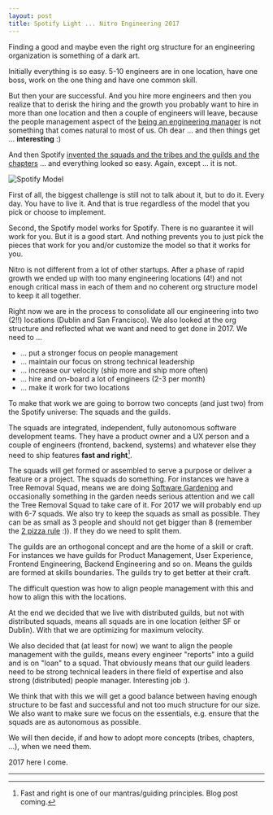 ```yaml
---
layout: post
title: Spotify Light ... Nitro Engineering 2017
---
```

Finding a good and maybe even the right org structure for an engineering organization is something of a dark art.

Initially everything is so easy. 5-10 engineers are in one location, have one boss, work on the one thing and have one common skill.

But then your are successful. And you hire more engineers and then you realize that to derisk the hiring and the growth you probably want to hire in more than one location and then a couple of engineers will leave, because the people management aspect of the [being an engineering manager](http://www.slideshare.net/mikebrittain/from-building-a-marketplace-to-building-teams) is not something that comes natural to most of us. Oh dear ... and then things get ... **interesting** :)

And then Spotify [invented the squads and the tribes and the guilds and the chapters](https://labs.spotify.com/2014/03/27/spotify-engineering-culture-part-1) ... and everything looked so easy. Again, except ... it is not.

![Spotify Model](http://www.full-stackagile.com/wp-content/uploads/2016/02/squadstribes_12.png)

First of all, the biggest challenge is still not to talk about it, but to do it. Every day. You have to live it. And that is true regardless of the model that you pick or choose to implement.

Second, the Spotify model works for Spotify. There is no guarantee it will work for you. But it is a good start. And nothing prevents you to just pick the pieces that work for you and/or customize the model so that it works for you.

Nitro is not different from a lot of other startups. After a phase of rapid growth we ended up with too many engineering locations (4!) and not enough critical mass in each of them and no coherent org structure model to keep it all together.

Right now we are in the process to consolidate all our engineering into two (2!!) locations (Dublin and San Francisco). We also looked at the org structure and reflected what we want and need to get done in 2017. We need to ...

* ... put a stronger focus on people management
* ... maintain our focus on strong technical leadership
* ... increase our velocity (ship more and ship more often)
* ... hire and on-board a lot of engineers (2-3 per month)
* ... make it work for two locations

To make that work we are going to borrow two concepts (and just two) from the Spotify universe: The squads and the guilds.

The squads are integrated, independent, fully autonomous software development teams. They have a product owner and a UX person and a couple of engineers (frontend, backend, systems) and whatever else they need to ship features **fast and right**[^1].

The squads will get formed or assembled to serve a purpose or deliver a feature or a project. The squads do something. For instances we have a Tree Removal Squad, means we are doing [Software Gardening](https://engineering.gonitro.com/our-values) and occasionally something in the garden needs serious attention and we call the Tree Removal Squad to take care of it. For 2017 we will probably end up with 6-7 squads. We also try to keep the squads as small as possible. They can be as small as 3 people and should not get bigger than 8 (remember the [2 pizza rule](http://blog.idonethis.com/two-pizza-team/) :)). If they do we need to split them.

The guilds are an orthogonal concept and are the home of a skill or craft. For instances we have guilds for Product Management, User Experience, Frontend Engineering, Backend Engineering and so on. Means the guilds are formed at skills boundaries. The guilds try to get better at their craft.

The difficult question was how to align people management with this and how to align this with the locations.

At the end we decided that we live with distributed guilds, but not with distributed squads, means all squads are in one location (either SF or Dublin). With that we are optimizing for maximum velocity.

We also decided that (at least for now) we want to align the people management with the guilds, means every engineer "reports" into a guild and is on "loan" to a squad. That obviously means that our guild leaders need to be strong technical leaders in there field of expertise and also strong (distributed) people manager. Interesting job :).

We think that with this we will get a good balance between having enough structure to be fast and successful and not too much structure for our size. We also want to make sure we focus on the essentials, e.g. ensure that the squads are as autonomous as possible.

We will then decide, if and how to adopt more concepts (tribes, chapters, ...), when we need them.

2017 here I come.

---

[^1]: Fast and right is one of our mantras/guiding principles. Blog post coming.
